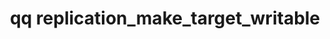 ---
category: replication
command: replication_make_target_writable
optional_options:
- alternate: []
  help: Unique identifier of the target replication relationship
  name: --id
  required: true
- alternate: []
  help: Do not prompt
  name: --force
  required: false
permalink: /qq-cli-command-guide/replication/replication_make_target_writable.html
positional_options: []
sidebar: qq_cli_command_reference_sidebar
summary: This section explains how to use the <code>qq replication_make_target_writable</code>
  command.
synopsis: Revert target directory to the latest recovery point.
title: qq replication_make_target_writable
usage: qq replication_make_target_writable [-h] --id ID [--force]
zendesk_source: qq CLI Command Guide

---